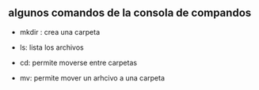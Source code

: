 ## algunos comandos de la consola de compandos

- mkdir : crea una carpeta

- ls: lista los archivos

- cd: permite moverse entre carpetas

- mv: permite mover un arhcivo a una carpeta 

